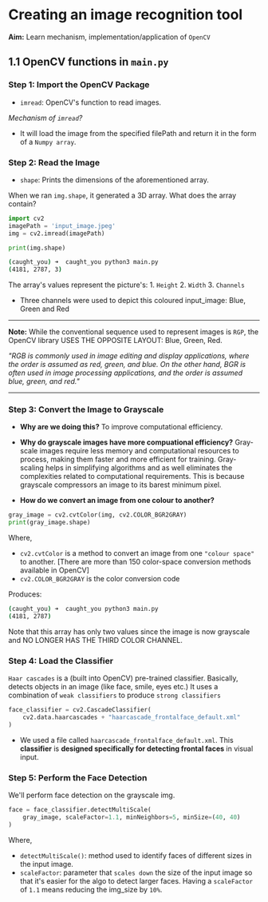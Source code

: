 # Creating an image recognition tool

**Aim:** Learn mechanism, implementation/application of `OpenCV`

## 1.1 OpenCV functions in `main.py`

### Step 1: Import the OpenCV Package

- `imread`: OpenCV's function to read images.

_Mechanism of `imread`?_

- It will load the image from the specified filePath and return it in the form of a `Numpy array`.

### Step 2: Read the Image

- `shape`: Prints the dimensions of the aforementioned array.

When we ran `img.shape`, it generated a 3D array. What does the array contain?

```py
import cv2
imagePath = 'input_image.jpeg'
img = cv2.imread(imagePath)

print(img.shape)
```

```sh
(caught_you) ➜  caught_you python3 main.py
(4181, 2787, 3)
```

The array's values represent the picture's: 1. `Height` 2. `Width` 3. `Channels`

- Three channels were used to depict this coloured input_image: Blue, Green and Red

---

**Note:** While the conventional sequence used to represent images is `RGP`, the OpenCV library USES THE OPPOSITE LAYOUT: Blue, Green, Red.

_"RGB is commonly used in image editing and display applications, where the order is assumed as red, green, and blue. On the other hand, BGR is often used in image processing applications, and the order is assumed blue, green, and red."_

---

### Step 3: Convert the Image to Grayscale

- **Why are we doing this?** To improve computational efficiency.
- **Why do grayscale images have more compuational efficiency?**
  Gray-scale images require less memory and computational resources to process, making them faster and more efficient for training.
  Gray-scaling helps in simplifying algorithms and as well eliminates the complexities related to computational requirements.
  This is because grayscale compressors an image to its barest minimum pixel.

- **How do we convert an image from one colour to another?**

```py
gray_image = cv2.cvtColor(img, cv2.COLOR_BGR2GRAY)
print(gray_image.shape)
```

Where,

- `cv2.cvtColor` is a method to convert an image from one `"colour space"` to another. [There are more than 150 color-space conversion methods available in OpenCV]
- `cv2.COLOR_BGR2GRAY` is the color conversion code

Produces:

```sh
(caught_you) ➜  caught_you python3 main.py
(4181, 2787)
```

Note that this array has only two values since the image is now grayscale and NO LONGER HAS THE THIRD COLOR CHANNEL.

### Step 4: Load the Classifier

`Haar cascades` is a (built into OpenCV) pre-trained classifier.
Basically, detects objects in an image (like face, smile, eyes etc.)
It uses a combination of `weak classifiers` to produce `strong classifiers`

```py
face_classifier = cv2.CascadeClassifier(
    cv2.data.haarcascades + "haarcascade_frontalface_default.xml"
)
```

- We used a file called `haarcascade_frontalface_default.xml`. This **classifier** is **designed specifically for detecting frontal faces** in visual input.

### Step 5: Perform the Face Detection

We'll perform face detection on the grayscale img.

```py
face = face_classifier.detectMultiScale(
    gray_image, scaleFactor=1.1, minNeighbors=5, minSize=(40, 40)
)
```

Where,

- `detectMultiScale()`: method used to identify faces of different sizes in the input image.
- `scaleFactor`: parameter that `scales down` the size of the input image so that it's easier for the algo to detect larger faces. Having a `scaleFactor` of `1.1` means reducing the img_size by `10%`.
